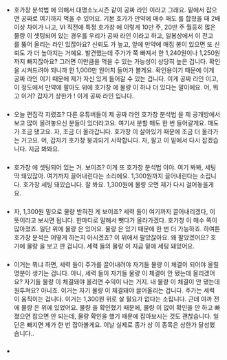 
### 
- 호가창   분석법 에 의해서 대명소노시즌 같이  공짜 라인 이라고 그래요. 밑에서 잡으면 공짜로 여기까지 먹을 수 있어요. 기본 호가가 만약에  매수   매도 를 합쳤을 때 2배 이상 차이가 나고, VI 직전에 특정  호가창 에 이렇게 10만 주, 20만 주 월등히 많은  물량 이 셋팅되어 있는 경우를 우리가  공짜 라인 이라고 하고, 일봉상에서 이  전고 를 뚫어 올리는 라인 있잖아요?  신뢰도 가 높고, 앞에 만약에  매집 봉이 있으면 또  신뢰도 가 더 높아지는 거예요.    발견했는데 주가가 쭉 빠져서 한 1,240원이나 1,250원까지 빠지잖아요? 그러면 이만큼을 먹을 수 있는 가능성이 상당히 높은 겁니다. 확인을 시켜드려야 되니까 한 1,000만 원어치 들어가 볼게요. 확인용이기 때문에 이게  공짜 라인 이기 때문에 제가 자신 있게 들어갈 수 있는 겁니다.    이게  공짜 라인 이고, 이 정도에서 만약에 팔아도 위에  호가창 에  물량 이 하나 더 있다는 말이에요. 어, 뭐고 이거? 갑자기  상한가 ! 이게  공짜 라인 입니다.  
### 
- 오늘 편집각 지렸죠? 다른 유튜버들이 제  공짜 라인   호가창   분석법 을 제 공개방에서 보고 많이 올려놓으신 분들이 있더라고요. 여기서 분할  매도  한 번 들어갈게요.  매도 가 조금 됐고요.    자, 조금 더 올라갑니다.  호가창 이 살아있기 때문에 조금 더 올라가는 거고요. 어, 갑자기  호가창  붕괴되기 시작합니다.    자, 팔고 이 밑에서 다시 잡겠습니다. 지금 봐봐요.  
### 
- 호가창 에 셋팅되어 있는 거. 보이죠? 이게 또  호가창   분석법 이야. 여기 봐봐, 세팅 딱 돼있잖아.    여기까지 끌어내린다는 소리에요. 1,300원까지 끌어내린다는 소립니다.  호가창  세팅 돼있습니다.    잘 봐요. 1,300원에  물량  오면 제가 다시 걸어놓을게요.  
### 
- 자, 1,300원 밑으로  물량  받혀진 게 보이죠?  세력 들이 여기까지 끌어내리겠다, 이 뜻이라고 보시면 됩니다. 한마디로 말해서 뺏다가 올라가겠다.  호가창 이  매수  쪽이 많아졌죠.    일단 위에  물량 은 있어요.  물량 은 있기 때문에 한 번 더 가능하죠. 하여튼  호가창  분석은 어떻게 하는지 아시겠죠? 이 위에서 팔았잖아요.    왜 팔았겠어요? 호가에  물량 을 보고 판 겁니다.  세력 들의  물량 이 지금 밑에 세팅 돼있어요.  
### 
- 이거는 뭐냐 하면,  세력 들이 주가를 끌어내려야 자기들  물량 이 체결이 되어야 올릴 명분이 생기는 겁니다. 아니,  세력 들이 자기들  물량 이 체결이 안 됐는데 올리겠어요? 자기들  물량 이 체결돼야 올리면 수익이 나는 거지. 내  물량 이 체결이 안 됐는데 원투쳐요? 아니죠.    이거는 자기  물량 이 체결돼야 끌어올리는 겁니다. 주가는  세력 이 움직이는 겁니다. 이거는 1,300원 위로 살 필요가 없다는 소립니다.    근데 아까 전에  물량 은 위에 있었어요.  물량 을 확인했기 때문에,  물량 이 없이 확인을 안 하고 빠졌으면 잡으면 안 되는데,  물량  확인을 했기 때문에 잡아보시는 것도 괜찮습니다. 일단은 빠지면 제가 한 번 잡아볼게요.    이날 실제로  종가  상 이 종목은  상한가  달성했습니다..  
### 
- 
